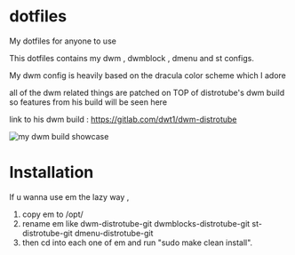 # dotfiles
My dotfiles for anyone to use


This dotfiles contains my dwm , dwmblock , dmenu and st configs.

My dwm config is heavily based on the dracula color scheme which I adore 

all of the dwm related things are patched on TOP of distrotube's dwm build
so features from his build will be seen here

link to his dwm build : https://gitlab.com/dwt1/dwm-distrotube

![my dwm build showcase](https://cdn.discordapp.com/attachments/874845882493849631/909029282561552394/unknown.png)


# Installation
If u wanna use em the lazy way ,
1) copy em to /opt/ 
2) rename em like dwm-distrotube-git dwmblocks-distrotube-git st-distrotube-git dmenu-distrotube-git 
3) then cd into each one of em and run "sudo make clean install".
